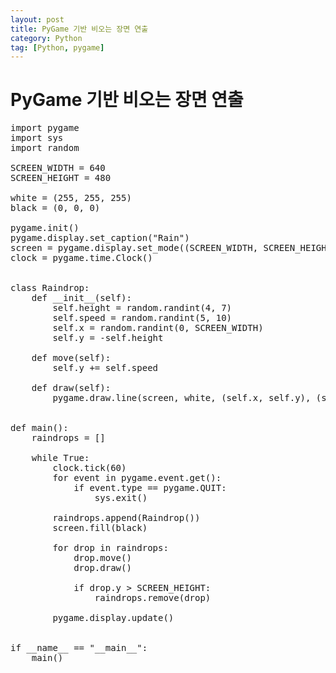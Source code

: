 ```yaml
---
layout: post
title: PyGame 기반 비오는 장면 연출
category: Python
tag: [Python, pygame]
---
```

# PyGame 기반 비오는 장면 연출

<pre class="prettyprint">
import pygame
import sys
import random

SCREEN_WIDTH = 640
SCREEN_HEIGHT = 480

white = (255, 255, 255)
black = (0, 0, 0)

pygame.init()
pygame.display.set_caption("Rain")
screen = pygame.display.set_mode((SCREEN_WIDTH, SCREEN_HEIGHT))
clock = pygame.time.Clock()


class Raindrop:
    def __init__(self):
        self.height = random.randint(4, 7)
        self.speed = random.randint(5, 10)
        self.x = random.randint(0, SCREEN_WIDTH)
        self.y = -self.height

    def move(self):
        self.y += self.speed

    def draw(self):
        pygame.draw.line(screen, white, (self.x, self.y), (self.x, self.y + self.height), 1)


def main():
    raindrops = []

    while True:
        clock.tick(60)
        for event in pygame.event.get():
            if event.type == pygame.QUIT:
                sys.exit()

        raindrops.append(Raindrop())
        screen.fill(black)

        for drop in raindrops:
            drop.move()
            drop.draw()

            if drop.y > SCREEN_HEIGHT:
                raindrops.remove(drop)

        pygame.display.update()


if __name__ == "__main__":
    main()
</pre>